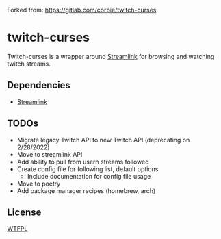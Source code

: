 Forked from: https://gitlab.com/corbie/twitch-curses

# twitch-curses

Twitch-curses is a wrapper around [Streamlink](https://streamlink.github.io) for browsing and watching twitch streams.

## Dependencies
- [Streamlink](https://streamlink.github.io/install.html)

## TODOs

- Migrate legacy Twitch API to new Twitch API (deprecating on 2/28/2022)
- Move to streamlink API
- Add ability to pull from usern streams followed
- Create config file for following list, default options
  - Include documentation for config file usage
- Move to poetry
- Add package manager recipes (homebrew, arch)

## License

[WTFPL](LICENSE)

